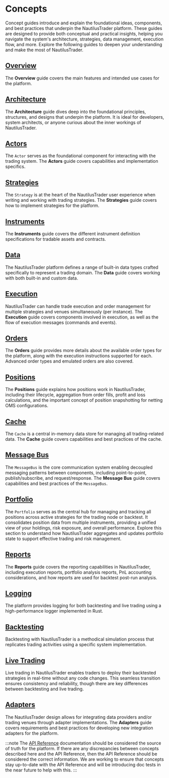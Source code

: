 # Concepts

Concept guides introduce and explain the foundational ideas, components, and best practices that underpin the NautilusTrader platform.
These guides are designed to provide both conceptual and practical insights, helping you navigate the system's architecture, strategies, data management, execution flow, and more.
Explore the following guides to deepen your understanding and make the most of NautilusTrader.

## [Overview](overview.md)

The **Overview** guide covers the main features and intended use cases for the platform.

## [Architecture](architecture.md)

The **Architecture** guide dives deep into the foundational principles, structures, and designs that underpin
the platform. It is ideal for developers, system architects, or anyone curious about the inner workings of NautilusTrader.

## [Actors](actors.md)

The `Actor` serves as the foundational component for interacting with the trading system.
The **Actors** guide covers capabilities and implementation specifics.

## [Strategies](strategies.md)

The `Strategy` is at the heart of the NautilusTrader user experience when writing and working with
trading strategies. The **Strategies** guide covers how to implement strategies for the platform.

## [Instruments](instruments.md)

The **Instruments** guide covers the different instrument definition specifications for tradable assets and contracts.

## [Data](data.md)

The NautilusTrader platform defines a range of built-in data types crafted specifically to represent
a trading domain. The **Data** guide covers working with both built-in and custom data.

## [Execution](execution.md)

NautilusTrader can handle trade execution and order management for multiple strategies and venues
simultaneously (per instance). The **Execution** guide covers components involved in execution, as
well as the flow of execution messages (commands and events).

## [Orders](orders.md)

The **Orders** guide provides more details about the available order types for the platform, along with
the execution instructions supported for each. Advanced order types and emulated orders are also covered.

## [Positions](positions.md)

The **Positions** guide explains how positions work in NautilusTrader, including their lifecycle,
aggregation from order fills, profit and loss calculations, and the important concept of position
snapshotting for netting OMS configurations.

## [Cache](cache.md)

The `Cache` is a central in-memory data store for managing all trading-related data.
The **Cache** guide covers capabilities and best practices of the cache.

## [Message Bus](message_bus.md)

The `MessageBus` is the core communication system enabling decoupled messaging patterns between components,
including point-to-point, publish/subscribe, and request/response.
The **Message Bus** guide covers capabilities and best practices of the `MessageBus`.

## [Portfolio](portfolio.md)

The `Portfolio` serves as the central hub for managing and tracking all positions across active strategies for the trading node or backtest.
It consolidates position data from multiple instruments, providing a unified view of your holdings, risk exposure, and overall performance.
Explore this section to understand how NautilusTrader aggregates and updates portfolio state to support effective trading and risk management.

## [Reports](reports.md)

The **Reports** guide covers the reporting capabilities in NautilusTrader, including execution reports,
portfolio analysis reports, PnL accounting considerations, and how reports are used for backtest
post-run analysis.

## [Logging](logging.md)

The platform provides logging for both backtesting and live trading using a high-performance logger implemented in Rust.

## [Backtesting](backtesting.md)

Backtesting with NautilusTrader is a methodical simulation process that replicates trading
activities using a specific system implementation.

## [Live Trading](live.md)

Live trading in NautilusTrader enables traders to deploy their backtested strategies in real-time
without any code changes. This seamless transition ensures consistency and reliability, though there
are key differences between backtesting and live trading.

## [Adapters](adapters.md)

The NautilusTrader design allows for integrating data providers and/or trading venues through adapter implementations.
The **Adapters** guide covers requirements and best practices for developing new integration adapters for the platform.

:::note
The [API Reference](../api_reference/index.md) documentation should be considered the source of truth
for the platform. If there are any discrepancies between concepts described here and the API Reference,
then the API Reference should be considered the correct information. We are working to ensure that
concepts stay up-to-date with the API Reference and will be introducing doc tests in the near future
to help with this.
:::
